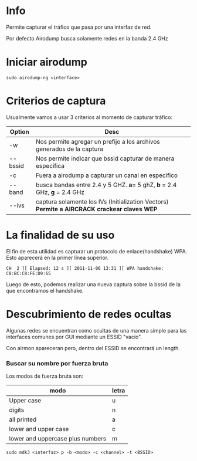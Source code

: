 # Info

Permite capturar el tráfico que pasa por una interfaz de red.

Por defecto Airodump busca solamente redes en la banda 2.4 GHz 
# Iniciar airodump

    sudo airodump-ng <interface>

# Criterios de captura

Usualmente vamos a usar 3 criterios al momento de capturar tráfico:

| Option | Desc |
|------|-------|
| -w | Nos permite agregar un prefijo a los archivos generados de la captura |
|--bssid | Nos permite indicar que bssid capturar de manera específica |
| -c | Fuera a airodump a capturar un canal en específico |
| --band | busca bandas entre 2.4 y 5 GHZ.  **a**= 5 ghZ, **b** = 2.4 GHz, **g** = 2.4 GHz|
| --ivs | captura solamente los IVs (Initialization Vectors) **Permite a AIRCRACK crackear claves WEP** |

# La finalidad de su uso

El fin de esta utilidad es capturar un protocolo de enlace(handshake) WPA. Esto aparecerá en la primer línea superior.

    CH  2 ][ Elapsed: 12 s ][ 2011-11-06 13:31 ][ WPA handshake: C8:BC:C8:FE:D9:65

Luego de esto, podemos realizar una nueva captura sobre la bssid de la que encontramos el handshake.

# Descubrimiento de redes ocultas

Algunas redes se encuentran como ocultas de una manera simple para las interfaces comunes por GUI mediante un ESSID "vacío".

Con airmon apareceran pero, dentro del ESSID se encontrará un length.

### Buscar su nombre por fuerza bruta
Los modos de fuerza bruta son:


| modo | letra |
|---|---|
|Upper case | u |
|digits | n|
| all printed | a |
|lower and upper case | c |
| lower and uppercase plus numbers | m|

    sudo mdk3 <interfaz> p -b <modo> -c <channel> -t <BSSID>
